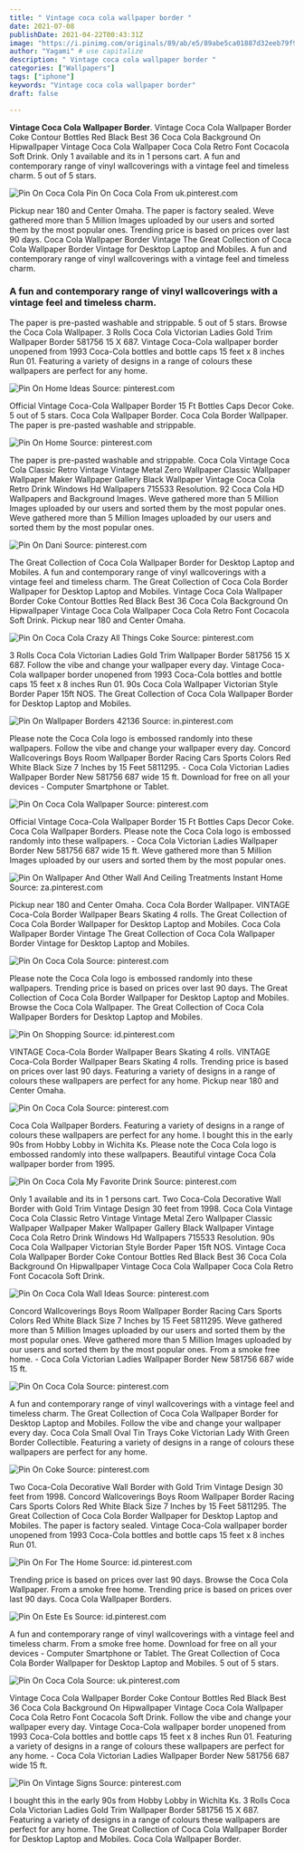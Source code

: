 ```yaml
---
title: " Vintage coca cola wallpaper border "
date: 2021-07-08
publishDate: 2021-04-22T00:43:31Z
image: "https://i.pinimg.com/originals/89/ab/e5/89abe5ca01887d32eeb79f9e7b02251b.jpg"
author: "Yagami" # use capitalize
description: " Vintage coca cola wallpaper border "
categories: ["Wallpapers"]
tags: ["iphone"]
keywords: "Vintage coca cola wallpaper border"
draft: false

---
```



**Vintage Coca Cola Wallpaper Border**. Vintage Coca Cola Wallpaper Border Coke Contour Bottles Red Black Best 36 Coca Cola Background On Hipwallpaper Vintage Coca Cola Wallpaper Coca Cola Retro Font Cocacola Soft Drink. Only 1 available and its in 1 persons cart. A fun and contemporary range of vinyl wallcoverings with a vintage feel and timeless charm. 5 out of 5 stars.

![Pin On Coca Cola](https://i.pinimg.com/originals/ec/2f/e9/ec2fe9e553dd27592b61542afe13d6c0.jpg "Pin On Coca Cola")
Pin On Coca Cola From uk.pinterest.com


Pickup near 180 and Center Omaha. The paper is factory sealed. Weve gathered more than 5 Million Images uploaded by our users and sorted them by the most popular ones. Trending price is based on prices over last 90 days. Coca Cola Wallpaper Border Vintage The Great Collection of Coca Cola Wallpaper Border Vintage for Desktop Laptop and Mobiles. A fun and contemporary range of vinyl wallcoverings with a vintage feel and timeless charm.

### A fun and contemporary range of vinyl wallcoverings with a vintage feel and timeless charm.

The paper is pre-pasted washable and strippable. 5 out of 5 stars. Browse the Coca Cola Wallpaper. 3 Rolls Coca Cola Victorian Ladies Gold Trim Wallpaper Border 581756 15 X 687. Vintage Coca-Cola wallpaper border unopened from 1993 Coca-Cola bottles and bottle caps 15 feet x 8 inches Run 01. Featuring a variety of designs in a range of colours these wallpapers are perfect for any home.


![Pin On Home Ideas](https://i.pinimg.com/originals/7f/cb/cd/7fcbcdde7ffc283bf3b387fbcafe1d8e.jpg "Pin On Home Ideas")
Source: pinterest.com

Official Vintage Coca-Cola Wallpaper Border 15 Ft Bottles Caps Decor Coke. 5 out of 5 stars. Coca Cola Wallpaper Border. Coca Cola Border Wallpaper. The paper is pre-pasted washable and strippable.

![Pin On Home](https://i.pinimg.com/originals/1b/8a/9b/1b8a9bd3e82d0ddb3001dcbcf2d5dd70.jpg "Pin On Home")
Source: pinterest.com

The paper is pre-pasted washable and strippable. Coca Cola Vintage Coca Cola Classic Retro Vintage Vintage Metal Zero Wallpaper Classic Wallpaper Wallpaper Maker Wallpaper Gallery Black Wallpaper Vintage Coca Cola Retro Drink Windows Hd Wallpapers 715533 Resolution. 92 Coca Cola HD Wallpapers and Background Images. Weve gathered more than 5 Million Images uploaded by our users and sorted them by the most popular ones. Weve gathered more than 5 Million Images uploaded by our users and sorted them by the most popular ones.

![Pin On Dani](https://i.pinimg.com/originals/79/d1/35/79d135a87da5e81c1a00373216d4ee5e.jpg "Pin On Dani")
Source: pinterest.com

The Great Collection of Coca Cola Wallpaper Border for Desktop Laptop and Mobiles. A fun and contemporary range of vinyl wallcoverings with a vintage feel and timeless charm. The Great Collection of Coca Cola Border Wallpaper for Desktop Laptop and Mobiles. Vintage Coca Cola Wallpaper Border Coke Contour Bottles Red Black Best 36 Coca Cola Background On Hipwallpaper Vintage Coca Cola Wallpaper Coca Cola Retro Font Cocacola Soft Drink. Pickup near 180 and Center Omaha.

![Pin On Coca Cola Crazy All Things Coke](https://i.pinimg.com/originals/21/a3/85/21a3859576b4a19899dd9d45d04d7855.jpg "Pin On Coca Cola Crazy All Things Coke")
Source: pinterest.com

3 Rolls Coca Cola Victorian Ladies Gold Trim Wallpaper Border 581756 15 X 687. Follow the vibe and change your wallpaper every day. Vintage Coca-Cola wallpaper border unopened from 1993 Coca-Cola bottles and bottle caps 15 feet x 8 inches Run 01. 90s Coca Cola Wallpaper Victorian Style Border Paper 15ft NOS. The Great Collection of Coca Cola Wallpaper Border for Desktop Laptop and Mobiles.

![Pin On Wallpaper Borders 42136](https://i.pinimg.com/originals/e9/e6/2e/e9e62e7275e1ac0a6eb5f50640e79d22.jpg "Pin On Wallpaper Borders 42136")
Source: in.pinterest.com

Please note the Coca Cola logo is embossed randomly into these wallpapers. Follow the vibe and change your wallpaper every day. Concord Wallcoverings Boys Room Wallpaper Border Racing Cars Sports Colors Red White Black Size 7 Inches by 15 Feet 5811295. - Coca Cola Victorian Ladies Wallpaper Border New 581756 687 wide 15 ft. Download for free on all your devices - Computer Smartphone or Tablet.

![Pin On Coca Cola Wallpaper](https://i.pinimg.com/originals/c6/67/dd/c667dd5dbc963bda737bbeb5afc7ed90.jpg "Pin On Coca Cola Wallpaper")
Source: pinterest.com

Official Vintage Coca-Cola Wallpaper Border 15 Ft Bottles Caps Decor Coke. Coca Cola Wallpaper Borders. Please note the Coca Cola logo is embossed randomly into these wallpapers. - Coca Cola Victorian Ladies Wallpaper Border New 581756 687 wide 15 ft. Weve gathered more than 5 Million Images uploaded by our users and sorted them by the most popular ones.

![Pin On Wallpaper And Other Wall And Ceiling Treatments Instant Home](https://i.pinimg.com/originals/d8/28/da/d828dab712643a7d2431758abc633386.jpg "Pin On Wallpaper And Other Wall And Ceiling Treatments Instant Home")
Source: za.pinterest.com

Pickup near 180 and Center Omaha. Coca Cola Border Wallpaper. VINTAGE Coca-Cola Border Wallpaper Bears Skating 4 rolls. The Great Collection of Coca Cola Border Wallpaper for Desktop Laptop and Mobiles. Coca Cola Wallpaper Border Vintage The Great Collection of Coca Cola Wallpaper Border Vintage for Desktop Laptop and Mobiles.

![Pin On Coca Cola](https://i.pinimg.com/originals/50/78/66/507866b2f321f3a49905564f0b2443e3.jpg "Pin On Coca Cola")
Source: pinterest.com

Please note the Coca Cola logo is embossed randomly into these wallpapers. Trending price is based on prices over last 90 days. The Great Collection of Coca Cola Border Wallpaper for Desktop Laptop and Mobiles. Browse the Coca Cola Wallpaper. The Great Collection of Coca Cola Wallpaper Borders for Desktop Laptop and Mobiles.

![Pin On Shopping](https://i.pinimg.com/474x/d5/47/31/d54731a66129ff5a3502b1106e0657db.jpg "Pin On Shopping")
Source: id.pinterest.com

VINTAGE Coca-Cola Border Wallpaper Bears Skating 4 rolls. VINTAGE Coca-Cola Border Wallpaper Bears Skating 4 rolls. Trending price is based on prices over last 90 days. Featuring a variety of designs in a range of colours these wallpapers are perfect for any home. Pickup near 180 and Center Omaha.

![Pin On Coca Cola](https://i.pinimg.com/originals/b3/5c/e3/b35ce38ce79f08fcf5db704efd443d82.jpg "Pin On Coca Cola")
Source: pinterest.com

Coca Cola Wallpaper Borders. Featuring a variety of designs in a range of colours these wallpapers are perfect for any home. I bought this in the early 90s from Hobby Lobby in Wichita Ks. Please note the Coca Cola logo is embossed randomly into these wallpapers. Beautiful vintage Coca Cola wallpaper border from 1995.

![Pin On Coca Cola My Favorite Drink](https://i.pinimg.com/originals/7a/82/4e/7a824ee91c2ec741c3cc3ab8f8f353bb.jpg "Pin On Coca Cola My Favorite Drink")
Source: pinterest.com

Only 1 available and its in 1 persons cart. Two Coca-Cola Decorative Wall Border with Gold Trim Vintage Design 30 feet from 1998. Coca Cola Vintage Coca Cola Classic Retro Vintage Vintage Metal Zero Wallpaper Classic Wallpaper Wallpaper Maker Wallpaper Gallery Black Wallpaper Vintage Coca Cola Retro Drink Windows Hd Wallpapers 715533 Resolution. 90s Coca Cola Wallpaper Victorian Style Border Paper 15ft NOS. Vintage Coca Cola Wallpaper Border Coke Contour Bottles Red Black Best 36 Coca Cola Background On Hipwallpaper Vintage Coca Cola Wallpaper Coca Cola Retro Font Cocacola Soft Drink.

![Pin On Coca Cola Wall Ideas](https://i.pinimg.com/originals/8c/fa/89/8cfa89ee90c9da93cb05fb7e94187ee5.jpg "Pin On Coca Cola Wall Ideas")
Source: pinterest.com

Concord Wallcoverings Boys Room Wallpaper Border Racing Cars Sports Colors Red White Black Size 7 Inches by 15 Feet 5811295. Weve gathered more than 5 Million Images uploaded by our users and sorted them by the most popular ones. Weve gathered more than 5 Million Images uploaded by our users and sorted them by the most popular ones. From a smoke free home. - Coca Cola Victorian Ladies Wallpaper Border New 581756 687 wide 15 ft.

![Pin On Coca Cola](https://i.pinimg.com/originals/3e/1d/70/3e1d70d93d69f1fcb5471884c73dfcb6.jpg "Pin On Coca Cola")
Source: pinterest.com

A fun and contemporary range of vinyl wallcoverings with a vintage feel and timeless charm. The Great Collection of Coca Cola Wallpaper Border for Desktop Laptop and Mobiles. Follow the vibe and change your wallpaper every day. Coca Cola Small Oval Tin Trays Coke Victorian Lady With Green Border Collectible. Featuring a variety of designs in a range of colours these wallpapers are perfect for any home.

![Pin On Coke](https://i.pinimg.com/originals/5e/e0/86/5ee086d9ca4e7b44215688b61407c00e.jpg "Pin On Coke")
Source: pinterest.com

Two Coca-Cola Decorative Wall Border with Gold Trim Vintage Design 30 feet from 1998. Concord Wallcoverings Boys Room Wallpaper Border Racing Cars Sports Colors Red White Black Size 7 Inches by 15 Feet 5811295. The Great Collection of Coca Cola Border Wallpaper for Desktop Laptop and Mobiles. The paper is factory sealed. Vintage Coca-Cola wallpaper border unopened from 1993 Coca-Cola bottles and bottle caps 15 feet x 8 inches Run 01.

![Pin On For The Home](https://i.pinimg.com/originals/ba/ad/6f/baad6f65596cd4261f07fc18e8977bc1.jpg "Pin On For The Home")
Source: id.pinterest.com

Trending price is based on prices over last 90 days. Browse the Coca Cola Wallpaper. From a smoke free home. Trending price is based on prices over last 90 days. Coca Cola Wallpaper Borders.

![Pin On Este Es](https://i.pinimg.com/564x/dd/e5/91/dde591e8cd57d8a3664979cd6de011b9.jpg "Pin On Este Es")
Source: id.pinterest.com

A fun and contemporary range of vinyl wallcoverings with a vintage feel and timeless charm. From a smoke free home. Download for free on all your devices - Computer Smartphone or Tablet. The Great Collection of Coca Cola Border Wallpaper for Desktop Laptop and Mobiles. 5 out of 5 stars.

![Pin On Coca Cola](https://i.pinimg.com/originals/ec/2f/e9/ec2fe9e553dd27592b61542afe13d6c0.jpg "Pin On Coca Cola")
Source: uk.pinterest.com

Vintage Coca Cola Wallpaper Border Coke Contour Bottles Red Black Best 36 Coca Cola Background On Hipwallpaper Vintage Coca Cola Wallpaper Coca Cola Retro Font Cocacola Soft Drink. Follow the vibe and change your wallpaper every day. Vintage Coca-Cola wallpaper border unopened from 1993 Coca-Cola bottles and bottle caps 15 feet x 8 inches Run 01. Featuring a variety of designs in a range of colours these wallpapers are perfect for any home. - Coca Cola Victorian Ladies Wallpaper Border New 581756 687 wide 15 ft.

![Pin On Vintage Signs](https://i.pinimg.com/originals/89/ab/e5/89abe5ca01887d32eeb79f9e7b02251b.jpg "Pin On Vintage Signs")
Source: pinterest.com

I bought this in the early 90s from Hobby Lobby in Wichita Ks. 3 Rolls Coca Cola Victorian Ladies Gold Trim Wallpaper Border 581756 15 X 687. Featuring a variety of designs in a range of colours these wallpapers are perfect for any home. The Great Collection of Coca Cola Wallpaper Border for Desktop Laptop and Mobiles. Coca Cola Wallpaper Border.

